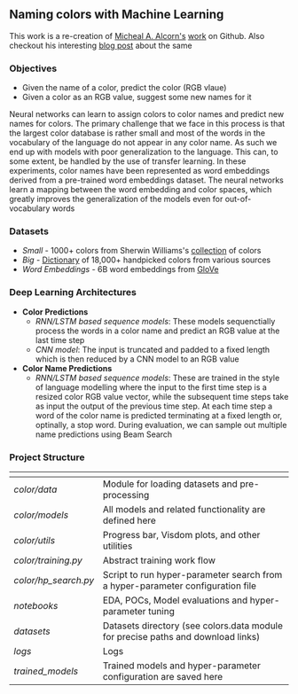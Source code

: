 ## Naming colors with Machine Learning

This work is a re-creation of [Micheal A. Alcorn's](https://github.com/airalcorn2) [work](https://github.com/airalcorn2/Color-Names)
on Github. Also checkout his interesting [blog post](https://opensource.com/article/17/9/color-naming-word-embeddings)
about the same

### Objectives
- Given the name of a color, predict the color (RGB vlaue)
- Given a color as an RGB value, suggest some new names for it

Neural networks can learn to assign colors to color names and predict new names for colors. The primary challenge that we face in
this process is that the largest color database is rather small and most of the words in the vocabulary of the language do not
appear in any color name. As such we end up with models with poor generalization to the language. This can, to some extent, be
handled by the use of transfer learning. In these experiments, color names have been represented as word embeddings derived from a pre-trained word embeddings
dataset. The neural networks learn a mapping between the word embedding and color spaces, which greatly improves the
generalization of the models even for out-of-vocabulary words

### Datasets
- *Small* - 1000+ colors from Sherwin Williams's
[collection](https://images.sherwin-williams.com/content_images/sw-colors-name-csp-acb.acb) of colors
- *Big* - [Dictionary](https://github.com/meodai/color-names) of 18,000+ handpicked colors from various sources
- *Word Embeddings* - 6B word embeddings from [GloVe](http://nlp.stanford.edu/data/glove.6B.zip)

### Deep Learning Architectures
- **Color Predictions**
  - *RNN/LSTM based sequence models*: These models sequenctially process the words in a color name and predict an RGB value
at the last time step
  - *CNN model*: The input is truncated and padded to a fixed length which is then reduced by a CNN model to an RGB value
- **Color Name Predictions**
  - *RNN/LSTM based sequence models*: These are trained in the style of language modelling where the input to the first time
  step is a resized color RGB value vector, while the subsequent time steps take as input the output of the previous time
  step. At each time step a word of the color name is predicted terminating at a fixed length or, optinally, a stop word.
  During evaluation, we can sample out multiple name predictions using Beam Search

### Project Structure

| <!-- --> | <!-- --> |
|----------|----------|
|*color/data*|Module for loading datasets and pre-processing|
|*color/models*|All models and related functionality are defined here|
|*color/utils*|Progress bar, Visdom plots, and other utilities|
|*color/training.py*|Abstract training work flow|
|*color/hp_search.py*|Script to run hyper-parameter search from a hyper-parameter configuration file|
|*notebooks*|EDA, POCs, Model evaluations and hyper-parameter tuning|
|*datasets*|Datasets directory (see colors.data module for precise paths and download links)|
|*logs*|Logs|
|*trained_models*|Trained models and hyper-parameter configuration are saved here|
